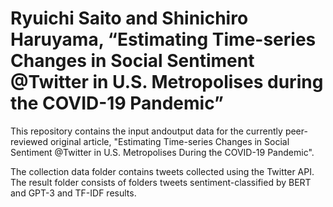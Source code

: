 # Ryuichi Saito and Shinichiro Haruyama, “Estimating Time-series Changes in Social Sentiment @Twitter in U.S. Metropolises during the COVID-19 Pandemic”

This repository contains the input andoutput data for the currently peer-reviewed original article, "Estimating Time-series Changes in Social Sentiment @Twitter in U.S. Metropolises During the COVID-19 Pandemic".

The collection data folder contains tweets collected using the Twitter API. The result folder consists of folders tweets sentiment-classified by BERT and GPT-3 and TF-IDF results.
